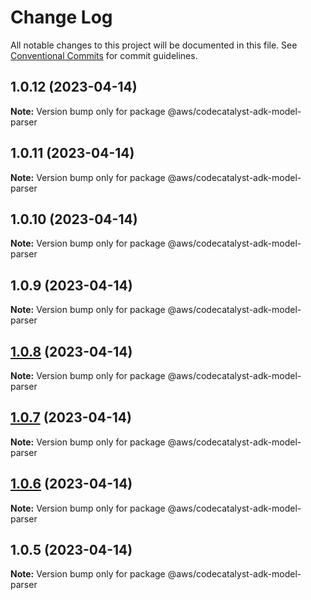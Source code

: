# Change Log

All notable changes to this project will be documented in this file.
See [Conventional Commits](https://conventionalcommits.org) for commit guidelines.

## 1.0.12 (2023-04-14)

**Note:** Version bump only for package @aws/codecatalyst-adk-model-parser





## 1.0.11 (2023-04-14)

**Note:** Version bump only for package @aws/codecatalyst-adk-model-parser





## 1.0.10 (2023-04-14)

**Note:** Version bump only for package @aws/codecatalyst-adk-model-parser





## 1.0.9 (2023-04-14)

**Note:** Version bump only for package @aws/codecatalyst-adk-model-parser





## [1.0.8](https://github.com/aws/actions-dev-kit/compare/v1.0.7...v1.0.8) (2023-04-14)

**Note:** Version bump only for package @aws/codecatalyst-adk-model-parser





## [1.0.7](https://github.com/aws/actions-dev-kit/compare/v1.0.6...v1.0.7) (2023-04-14)

**Note:** Version bump only for package @aws/codecatalyst-adk-model-parser





## [1.0.6](https://github.com/aws/actions-dev-kit/compare/v1.0.5...v1.0.6) (2023-04-14)

**Note:** Version bump only for package @aws/codecatalyst-adk-model-parser





## 1.0.5 (2023-04-14)

**Note:** Version bump only for package @aws/codecatalyst-adk-model-parser
